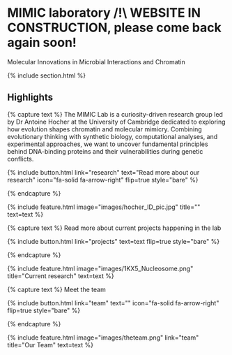 ---
---

# MIMIC laboratory /!\ WEBSITE IN CONSTRUCTION, please come back again soon!

Molecular Innovations in Microbial Interactions and Chromatin


{% include section.html %}

## Highlights

{% capture text %}
The MIMIC Lab is a curiosity-driven research group led by Dr Antoine Hocher at the University of Cambridge dedicated to exploring how evolution shapes chromatin and molecular mimicry. Combining evolutionary thinking with synthetic biology, computational analyses, and experimental approaches, we want to uncover fundamental principles behind DNA-binding proteins and their vulnerabilities during genetic conflicts. 

{%
  include button.html
  link="research"
  text="Read more about our research"
  icon="fa-solid fa-arrow-right"
  flip=true
  style="bare"
%}

{% endcapture %}

{%
  include feature.html
  image="images/hocher_ID_pic.jpg"
  title=""
  text=text
%}

{% capture text %}
Read more about current projects happening in the lab

{%
  include button.html
  link="projects"
  text=text
  flip=true
  style="bare"
%}

{% endcapture %}


{%
  include feature.html
  image="images/1KX5_Nucleosome.png"
  title="Current research"
  text=text
%}


{% capture text %}
Meet the team


{%
  include button.html
  link="team"
  text=""
  icon="fa-solid fa-arrow-right"
  flip=true
  style="bare"
%}

{% endcapture %}



{%
  include feature.html
  image="images/theteam.png"
  link="team"
  title="Our Team"
  text=text
%}

